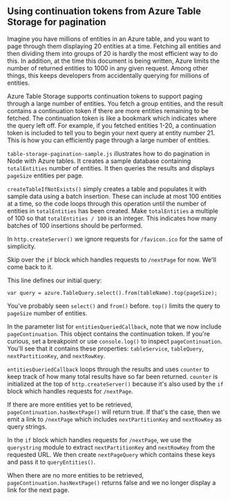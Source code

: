 Using continuation tokens from Azure Table Storage for pagination
--------

Imagine you have millions of entities in an Azure table, and you want to page through them displaying 20 entities at a time.  Fetching all entities and then dividing them into groups of 20 is hardly the most efficient way to do this.  In addition, at the time this document is being written, Azure limits the number of returned entities to 1000 in any given request.  Among other things, this keeps developers from accidentally querying for millions of entities.

Azure Table Storage supports continuation tokens to support paging through a large number of entities.  You fetch a group entities, and the result contains a continuation token if there are more entities remaining to be fetched.  The continuation token is like a bookmark which indicates where the query left off.  For example, if you fetched entities 1-20, a continuation token is included to tell you to begin your next query at entity number 21.  This is how you can efficiently page through a large number of entities.

`table-storage-pagination-sample.js` illustrates how to do pagination in Node with Azure tables.  It creates a sample database containing `totalEntities` number of entities.  It then queries the results and displays `pageSize` entities per page.

`createTableIfNotExists()` simply creates a table and populates it with sample data using a batch insertion.  These can include at most 100 entities at a time, so the code loops through this operation until the number of entities in `totalEntities` has been created.  Make `totalEntities` a multiple of 100 so that `totalEntities / 100` is an integer.  This indicates how many batches of 100 insertions should be performed.

In `http.createServer()` we ignore requests for `/favicon.ico` for the same of simplicity.

Skip over the `if` block which handles requests to `/nextPage` for now.  We'll come back to it.

This line defines our initial query:

	var query = azure.TableQuery.select().from(tableName).top(pageSize);

You've probably seen `select()` and `from()` before.  `top()` limits the query to `pageSize` number of entities.

In the parameter list for `entitiesQueriedCallback`, note that we now include `pageContinuation`.  This object contains the continuation token.  If you're curious, set a breakpoint or use `console.log()` to inspect `pageContinuation`.  You'll see that it contains these properties: `tableService`, `tableQuery`, `nextPartitionKey`, and `nextRowKey`.

`entitiesQueriedCallback` loops through the results and uses `counter` to keep track of how many total results have so far been returned.  `counter` is initialized at the top of `http.createServer()` because it's also used by the `if` block which handles requests for `/nextPage`.

If there are more entities yet to be retrieved, `pageContinuation.hasNextPage()` will return true.  If that's the case, then we emit a link to `/nextPage` which includes `nextPartitionKey` and `nextRowKey` as query strings.

In the `if` block which handles requests for `/nextPage`, we use the `querystring` module to extract `nextPartitionKey` and `nextRowKey` from the requested URL.  We then create `nextPageQuery` which contains these keys and pass it to `queryEntities()`.

When there are no more entities to be retrieved, `pageContinuation.hasNextPage()` returns false and we no longer display a link for the next page.
